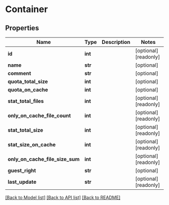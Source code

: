 # Container

## Properties
Name | Type | Description | Notes
------------ | ------------- | ------------- | -------------
**id** | **int** |  | [optional] [readonly] 
**name** | **str** |  | [optional] 
**comment** | **str** |  | [optional] 
**quota_total_size** | **int** |  | [optional] 
**quota_on_cache** | **int** |  | [optional] 
**stat_total_files** | **int** |  | [optional] [readonly] 
**only_on_cache_file_count** | **int** |  | [optional] [readonly] 
**stat_total_size** | **int** |  | [optional] [readonly] 
**stat_size_on_cache** | **int** |  | [optional] [readonly] 
**only_on_cache_file_size_sum** | **int** |  | [optional] [readonly] 
**guest_right** | **str** |  | [optional] 
**last_update** | **str** |  | [optional] [readonly] 

[[Back to Model list]](../README.md#documentation-for-models) [[Back to API list]](../README.md#documentation-for-api-endpoints) [[Back to README]](../README.md)


